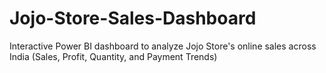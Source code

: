 # Jojo-Store-Sales-Dashboard
Interactive Power BI dashboard to analyze Jojo Store's online sales across India (Sales, Profit, Quantity, and Payment Trends)
